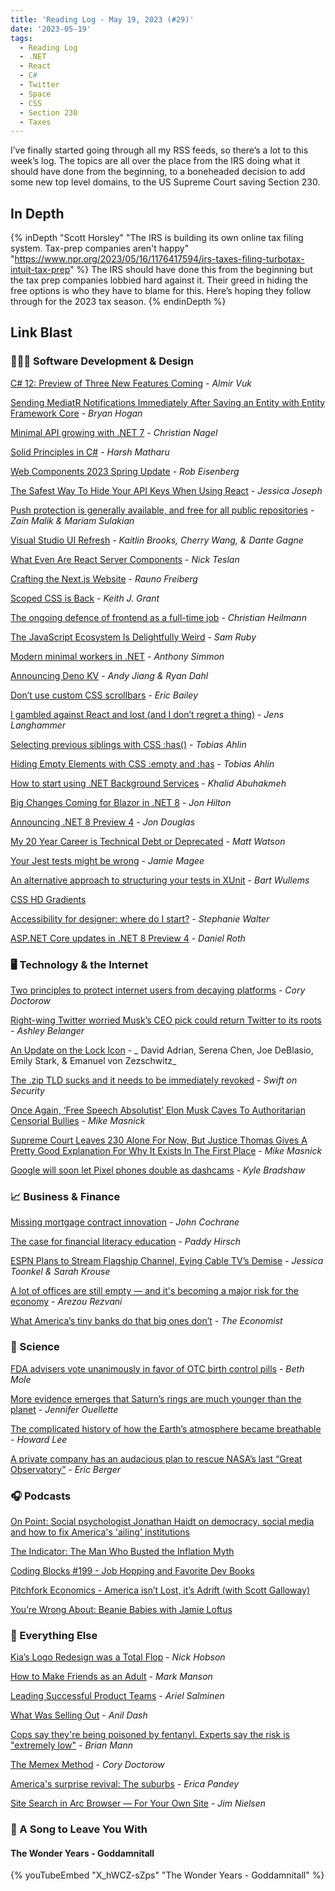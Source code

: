 ```yaml
---
title: 'Reading Log - May 19, 2023 (#29)'
date: '2023-05-19'
tags:
  - Reading Log
  - .NET
  - React
  - C#
  - Twitter
  - Space
  - CSS
  - Section 230
  - Taxes
---
```


I’ve finally started going through all my RSS feeds, so there’s a lot to this week’s log. The topics are all over the place from the IRS doing what it should have done from the beginning, to a boneheaded decision to add some new top level domains, to the US Supreme Court saving Section 230.
<!-- excerpt -->

## In Depth

{% inDepth "Scott Horsley" "The IRS is building its own online tax filing system. Tax-prep companies aren't happy" "https://www.npr.org/2023/05/16/1176417594/irs-taxes-filing-turbotax-intuit-tax-prep" %}
    The IRS should have done this from the beginning but the tax prep companies lobbied hard against it. Their greed in hiding the free options is who they have to blame for this. Here’s hoping they follow through for the 2023 tax season.
{% endinDepth %}

## Link Blast

### 👨🏼‍💻 Software Development & Design

[C# 12: Preview of Three New Features Coming](https://www.infoq.com/news/2023/04/csharp-12-preview/) - _Almir Vuk_

[Sending MediatR Notifications Immediately After Saving an Entity with Entity Framework Core](https://nodogmablog.bryanhogan.net/2023/05/sending-mediatr-notifications-immediately-after-saving-an-entity-with-entity-framework-core/) - _Bryan Hogan_

[Minimal API growing with .NET 7](https://csharp.christiannagel.com/2023/05/03/minimal-api-growing-with-net-7/) - _Christian Nagel_

[Solid Principles in C\#](https://harshmatharu.com/blog/solid-principles-in-csharp) - _Harsh Matharu_

[Web Components 2023 Spring Update](https://eisenbergeffect.medium.com/web-components-2023-spring-update-60c7873adf98) - _Rob Eisenberg_

[The Safest Way To Hide Your API Keys When Using React](https://www.smashingmagazine.com/2023/05/safest-way-hide-api-keys-react/) - _Jessica Joseph_

[Push protection is generally available, and free for all public repositories](https://github.blog/2023-05-09-push-protection-is-generally-available-and-free-for-all-public-repositories/) - _Zain Malik & Mariam Sulakian_

[Visual Studio UI Refresh](https://devblogs.microsoft.com/visualstudio/visual-studio-ui-refresh/) - _Kaitlin Brooks, Cherry Wang, & Dante Gagne_

[What Even Are React Server Components](https://www.viget.com/articles/what-even-are-react-server-components/) - _Nick Teslan_

[Crafting the Next.js Website](https://rauno.me/craft/nextjs) - _Rauno Freiberg_

[Scoped CSS is Back](https://keithjgrant.com/posts/2023/04/scoped-css-is-back/) - _Keith J. Grant_

[The ongoing defence of frontend as a full-time job](https://christianheilmann.com/2023/05/09/the-ongoing-defence-of-frontend-as-a-full-time-job/) - _Christian Heilmann_

[The JavaScript Ecosystem Is Delightfully Weird](https://fly.io/blog/js-ecosystem-delightfully-wierd/) - _Sam Ruby_

[Modern minimal workers in .NET](https://anthonysimmon.com/dotnet-minimal-workers/) - _Anthony Simmon_

[Announcing Deno KV](https://deno.com/blog/kv) - _Andy Jiang & Ryan Dahl_

[Don’t use custom CSS scrollbars](https://ericwbailey.website/published/dont-use-custom-css-scrollbars/) - _Eric Bailey_

[I gambled against React and lost (and I don’t regret a thing)](https://goauthentik.io/blog/2023-05-04-i-gambled-against-react-and-lost) - *Jens Langhammer*

[Selecting previous siblings with CSS :has()](https://tobiasahlin.com/blog/previous-sibling-css-has/) - _Tobias Ahlin_

[Hiding Empty Elements with CSS :empty and :has](https://tobiasahlin.com/blog/hiding-an-element-if-its-empty/) - _Tobias Ahlin_

[How to start using .NET Background Services](https://blog.jetbrains.com/dotnet/2023/05/09/dotnet-background-services/) - _Khalid Abuhakmeh_

[Big Changes Coming for Blazor in .NET 8](https://www.telerik.com/blogs/big-changes-coming-blazor-dotnet-8) - _Jon Hilton_

[Announcing .NET 8 Preview 4](https://devblogs.microsoft.com/dotnet/announcing-dotnet-8-preview-4/) - _Jon Douglas_

[My 20 Year Career is Technical Debt or Deprecated](https://blog.visionarycto.com/p/my-20-year-career-is-technical-debt) - _Matt Watson_

[Your Jest tests might be wrong](https://jamiemagee.co.uk/blog/your-jest-tests-might-be-wrong/) - _Jamie Magee_

[An alternative approach to structuring your tests in XUnit](https://bartwullems.blogspot.com/2023/05/an-alternative-approach-to-structuring.html) - _Bart Wullems_

[CSS HD Gradients](https://gradient.style/)

[Accessibility for designer: where do I start?](https://stephaniewalter.design/blog/accessibility-resources-tools-articles-books-for-designer) - _Stephanie Walter_

[ASP.NET Core updates in .NET 8 Preview 4](https://devblogs.microsoft.com/dotnet/asp-net-core-updates-in-dotnet-8-preview-4/) - _Daniel Roth_

### 🖥 Technology & the Internet

[Two principles to protect internet users from decaying platforms](https://doctorow.medium.com/two-principles-to-protect-internet-users-from-decaying-platforms-b03327183b9a) - _Cory Doctorow_

[Right-wing Twitter worried Musk’s CEO pick could return Twitter to its roots](https://arstechnica.com/tech-policy/2023/05/twitter-users-fear-new-ceo-will-end-musks-commitment-to-free-speech-on-platform/) - _Ashley Belanger_

[An Update on the Lock Icon](https://blog.chromium.org/2023/05/an-update-on-lock-icon.html) - _ David Adrian, Serena Chen, Joe DeBlasio, Emily Stark, & Emanuel von Zezschwitz_

[The .zip TLD sucks and it needs to be immediately revoked](https://financialstatement.zip) - _Swift on Security_

[Once Again, ‘Free Speech Absolutist’ Elon Musk Caves To Authoritarian Censorial Bullies](https://www.techdirt.com/2023/05/15/once-again-free-speech-absolutist-elon-musk-caves-to-authoritarian-censorial-bullies/) - _Mike Masnick_

[Supreme Court Leaves 230 Alone For Now, But Justice Thomas Gives A Pretty Good Explanation For Why It Exists In The First Place](https://www.techdirt.com/2023/05/18/supreme-court-leaves-230-alone-for-now-but-justice-thomas-gives-a-pretty-good-explanation-for-why-it-exists-in-the-first-place/) - _Mike Masnick_

[Google will soon let Pixel phones double as dashcams](https://9to5google.com/2023/05/16/pixel-dashcam-personal-safety-update/) - _Kyle Bradshaw_

### 📈 Business & Finance

[Missing mortgage contract innovation](https://johnhcochrane.blogspot.com/2023/05/missing-mortgage-contract-innovation.html) - _John Cochrane_

[The case for financial literacy education](https://www.npr.org/sections/money/2023/05/16/1176189034/the-case-for-financial-literacy-education) - _Paddy Hirsch_

[ESPN Plans to Stream Flagship Channel, Eying Cable TV’s Demise](https://www.wsj.com/articles/espn-lays-plans-to-stream-flagship-channel-eyeing-cable-tvs-demise-ad0fb727) - _Jessica Toonkel & Sarah Krouse_

[A lot of offices are still empty — and it's becoming a major risk for the economy](https://www.npr.org/2023/05/16/1174938708/commercial-real-estate-property-offices-work-from-home-remote-work) - _Arezou Rezvani_

[What America’s tiny banks do that big ones don’t](https://www.economist.com/united-states/2023/05/07/what-americas-tiny-banks-do-that-big-ones-dont) - _The Economist_

### 🔬 Science

[FDA advisers vote unanimously in favor of OTC birth control pills](https://arstechnica.com/science/2023/05/otc-birth-control-pill-gets-unanimous-vote-in-favor-from-fda-advisers/) - _Beth Mole_

[More evidence emerges that Saturn’s rings are much younger than the planet](https://arstechnica.com/science/2023/05/more-evidence-emerges-that-saturns-rings-are-much-younger-than-the-planet/) - _Jennifer Ouellette_

[The complicated history of how the Earth’s atmosphere became breathable](https://arstechnica.com/science/2023/05/the-complicated-history-of-how-the-earths-atmosphere-became-breathable/) - _Howard Lee_

[A private company has an audacious plan to rescue NASA’s last “Great Observatory”](https://arstechnica.com/science/2023/05/a-private-company-has-an-audacious-plan-to-rescue-nasas-last-great-observatory/) - _Eric Berger_

### 🎧 Podcasts

[On Point: Social psychologist Jonathan Haidt on democracy, social media and how to fix America's 'ailing' institutions](https://www.wbur.org/onpoint/2022/04/25/why-social-psychologist-jonathan-haidt-says-americas-institutions-are-in-trouble)

[The Indicator: The Man Who Busted the Inflation Myth](https://www.npr.org/2023/05/17/1176781995/the-man-who-busted-the-inflation-employment-myth)

[Coding Blocks #199 - Job Hopping and Favorite Dev Books](https://www.codingblocks.net/podcast/job-hopping-favorite-dev-books/)

[Pitchfork Economics - America isn’t Lost, it’s Adrift (with Scott Galloway)](https://pitchforkeconomics.com/episode/america-isnt-lost-its-adrift-with-scott-galloway/)

[You’re Wrong About: Beanie Babies with Jamie Loftus](https://www.buzzsprout.com/1112270/11857765-beanie-babies-with-jamie-loftus)

### 🎒 Everything Else

[Kia’s Logo Redesign was a Total Flop](https://www.inc.com/nick-hobson/kias-logo-redesign-was-a-total-flop-company-did-what-no-brand-should-ever-do.html) - _Nick Hobson_

[How to Make Friends as an Adult](https://markmanson.net/how-to-make-friends) - _Mark Manson_

[Leading Successful Product Teams](https://arie.ls/2023/leading-successful-product-teams/) - _Ariel Salminen_

[What Was Selling Out](https://anildash.com/2023/03/14/what-was-selling-out/) - _Anil Dash_

[Cops say they're being poisoned by fentanyl. Experts say the risk is "extremely low"](police-fentanyl-overdose-misinformation%20%20-%20https://www.npr.org/2023/05/16/1175726650/cops-say-theyre-being-poisoned-by-fentanyl-experts-say-the-risk-is-extremely-low) - _Brian Mann_

[The Memex Method](https://doctorow.medium.com/the-memex-method-238c71f2fb46) - _Cory Doctorow_

[America's surprise revival: The suburbs](https://www.axios.com/2023/05/13/us-suburbs-boom-housing-retail) - _Erica Pandey_

[Site Search in Arc Browser — For Your Own Site](https://blog.jim-nielsen.com/2023/site-search-in-arc-browser/) - _Jim Nielsen_

### 🎵 A Song to Leave You With

#### The Wonder Years - Goddamnitall

{% youTubeEmbed "X_hWCZ-sZps" "The Wonder Years - Goddamnitall" %}